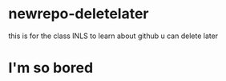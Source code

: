 # newrepo-deletelater


this is for the class INLS to learn about github u can delete later

# I'm so bored
